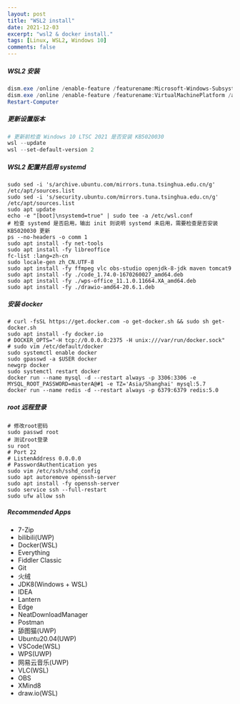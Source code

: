 ```yaml
---
layout: post
title: "WSL2 install"
date: 2021-12-03
excerpt: "wsl2 & docker install."
tags: [Linux, WSL2, Windows 10]
comments: false
---
```


##### WSL2 安装

```powershell
dism.exe /online /enable-feature /featurename:Microsoft-Windows-Subsystem-Linux /all /norestart
dism.exe /online /enable-feature /featurename:VirtualMachinePlatform /all /norestart
Restart-Computer
```

##### 更新设置版本

```powershell
# 更新前检查 Windows 10 LTSC 2021 是否安装 KB5020030
wsl --update
wsl --set-default-version 2
```

##### WSL2 配置并启用 systemd

```shell
sudo sed -i 's/archive.ubuntu.com/mirrors.tuna.tsinghua.edu.cn/g' /etc/apt/sources.list
sudo sed -i 's/security.ubuntu.com/mirrors.tuna.tsinghua.edu.cn/g' /etc/apt/sources.list
sudo apt update
echo -e "[boot]\nsystemd=true" | sudo tee -a /etc/wsl.conf
# 检查 systemd 是否启用，输出 init 则说明 systemd 未启用，需要检查是否安装 KB5020030 更新
ps --no-headers -o comm 1
sudo apt install -fy net-tools
sudo apt install -fy libreoffice
fc-list :lang=zh-cn
sudo locale-gen zh_CN.UTF-8
sudo apt install -fy ffmpeg vlc obs-studio openjdk-8-jdk maven tomcat9
sudo apt install -fy ./code_1.74.0-1670260027_amd64.deb
sudo apt install -fy ./wps-office_11.1.0.11664.XA_amd64.deb
sudo apt install -fy ./drawio-amd64-20.6.1.deb
```

##### 安装 docker

```shell
# curl -fsSL https://get.docker.com -o get-docker.sh && sudo sh get-docker.sh
sudo apt install -fy docker.io
# DOCKER_OPTS="-H tcp://0.0.0.0:2375 -H unix:///var/run/docker.sock"
# sudo vim /etc/default/docker
sudo systemctl enable docker
sudo gpasswd -a $USER docker
newgrp docker
sudo systemctl restart docker
docker run --name mysql -d --restart always -p 3306:3306 -e MYSQL_ROOT_PASSWORD=masterA@#1 -e TZ='Asia/Shanghai' mysql:5.7
docker run --name redis -d --restart always -p 6379:6379 redis:5.0
```

##### root 远程登录

```shell
# 修改root密码
sudo passwd root
# 测试root登录
su root
# Port 22
# ListenAddress 0.0.0.0
# PasswordAuthentication yes
sudo vim /etc/ssh/sshd_config
sudo apt autoremove openssh-server
sudo apt install -fy openssh-server
sudo service ssh --full-restart
sudo ufw allow ssh
```

##### Recommended Apps

- 7-Zip
- bilibili(UWP)
- Docker(WSL)
- Everything
- Fiddler Classic
- Git
- 火绒
- JDK8(Windows + WSL)
- IDEA
- Lantern
- Edge
- NeatDownloadManager
- Postman
- 舔图猫(UWP)
- Ubuntu20.04(UWP)
- VSCode(WSL)
- WPS(UWP)
- 网易云音乐(UWP)
- VLC(WSL)
- OBS
- XMind8
- draw.io(WSL)
